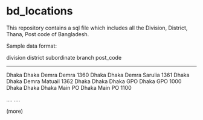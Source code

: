 # bd_locations
This repository contains a sql file which includes all the Division, District, Thana, Post code of Bangladesh.

Sample data format:

division 	  district 	  subordinate 	  branch 	        post_code 	
--------    --------    ------------    -------------   ---------
Dhaka 	    Dhaka 	    Demra 	        Demra 	        1360
Dhaka 	    Dhaka 	    Demra 	        Sarulia 	      1361
Dhaka 	    Dhaka 	    Demra 	        Matuail 	      1362
Dhaka 	    Dhaka 	    Dhaka GPO 	    Dhaka GPO 	    1000
Dhaka 	    Dhaka 	    Dhaka Main PO 	Dhaka Main PO 	1100

....
....

(more)
